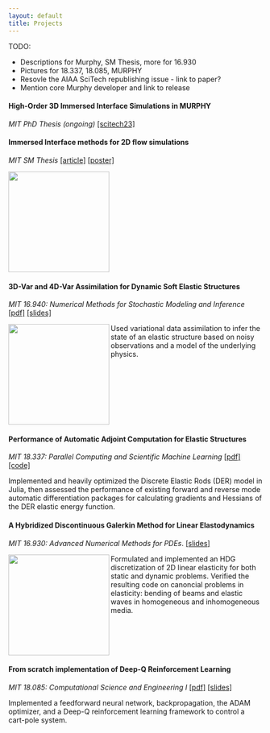```yaml
---
layout: default
title: Projects
---
```

TODO:
 - Descriptions for Murphy, SM Thesis, more for 16.930
 - Pictures for 18.337, 18.085, MURPHY
 - Resovle the AIAA SciTech republishing issue - link to paper?
 - Mention core Murphy developer and link to release
 
#### High-Order 3D Immersed Interface Simulations in MURPHY
*MIT PhD Thesis (ongoing)*
[[scitech23]](/assets/AIAA_SciTech_2023_Submission.pdf)

#### Immersed Interface methods for 2D flow simulations
*MIT SM Thesis*
[[article]](https://vanreeslab.mit.edu/wp-content/papercite-data/pdf/gabbard-2022.pdf)
[[poster]](/assets/MERE_Final.pdf)

<img align="left" width="200" src="{{ site.url }}{{ site.baseurl }}/assets/IIM2D_Icon.jpg">
<br clear="left"/>

#### 3D-Var and 4D-Var Assimilation for Dynamic Soft Elastic Structures
*MIT 16.940: Numerical Methods for Stochastic Modeling and Inference*
[[pdf]](/assets/16940_Final_Project.pdf) [[slides]](/assets/16940_Final_Slides.pdf)

<img align="left" width="200" src="{{ site.url }}{{ site.baseurl }}/assets/16940_Elasticity.jpg">
Used variational data assimilation to infer the state of an elastic structure based on noisy observations and a model of the underlying physics.
<br clear="left"/>

#### Performance of Automatic Adjoint Computation for Elastic Structures
*MIT 18.337: Parallel Computing and Scientific Machine Learning*
[[pdf]](/assets/18337_Final_Project.pdf) [[code]](https://github.com/jamesgabbard/DiscreteElasticRods.jl)

Implemented and heavily optimized the Discrete Elastic Rods (DER) model in Julia, then assessed the performance of existing forward and reverse mode automatic differentiation packages for calculating gradients and Hessians of the DER elastic energy function.

#### A Hybridized Discontinuous Galerkin Method for Linear Elastodynamics
*MIT 16.930: Advanced Numerical Methods for PDEs*.
[[slides]](/assets/16930_Final_Project.pdf)

<img align="left" width="200" src="{{ site.url }}{{ site.baseurl }}/assets/16930_MatrixStructure.jpg">
Formulated and implemented an HDG discretization of 2D linear elasticity for both static and dynamic problems. Verified the resulting code on canoncial problems in elasticity: bending of beams and elastic waves in homogeneous and inhomogeneous media.
<br clear="left"/>

#### From scratch implementation of Deep-Q Reinforcement Learning
*MIT 18.085: Computational Science and Engineering I*
[[pdf]](/assets/18085_Project_final.pdf) [[slides]](/assets/18085_Final_Slides.pdf)

Implemented a feedforward neural network, backpropagation, the ADAM optimizer, and a Deep-Q reinforcement learning framework to control a cart-pole system. 



